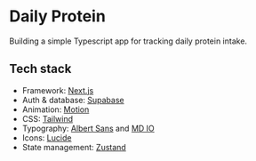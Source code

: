 # Daily Protein

Building a simple Typescript app for tracking daily protein intake.

## Tech stack

- Framework: [Next.js](https://nextjs.org/)
- Auth & database: [Supabase](https://supabase.com/)
- Animation: [Motion](https://motion.dev/)
- CSS: [Tailwind](https://tailwindcss.com/)
- Typography: [Albert Sans](https://fonts.google.com/specimen/Albert+Sans) and [MD IO](https://io.mass-driver.com/)
- Icons: [Lucide](https://lucide.dev/)
- State management: [Zustand](https://zustand.docs.pmnd.rs/)
